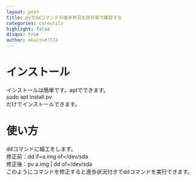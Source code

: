 ```yaml
---
layout: post
title: pvでddコマンドの進歩状況を百分率で確認する
categories: coreutils
highlight: false
disqus: true
author: okaits#7534
---
```

 <!-- EthereumAds -->
   <div id="EthereumAds-linuxcodevblog"></div>
   <script src="https://ethereumads.com/adviewer.js">
   </script>
   <script>
       EthereumAds.initAdSlot({
           acceptedCurrencies: ["ALL"], // option ALL for all whitelisted tokens, ETH for Ethereum, DAI for DAI Stablecoin
           //validatorEndpoint:"", // optional custom validator
           mediaType: "image_320x50",
           fallback: "default", // default, none, custom url
           slot: "linuxcodevblog",
           address: "0xd404f198c4f580727eb11cd69b581d5f10c7efd9",
           platform: "",
           affiliate: "",
           keywords:"", //comma separatedy
           adult: false,
           version: "1.00"
       });
       /*
        for responsive ads add and adjust this according to your needs:
        responsive: [
            { mediaType: "image_728x90", minWidth: 728 },
            { mediaType: "image_300x600" }
        ],
       */
   </script>
   <!-- /EthereumAds --> 
<h1>インストール</h1>
インストールは簡単です。aptでできます。<br>
sudo apt install pv<br>
だけでインストールできます。<br>
<h1>使い方</h1>
ddコマンドに細工をします。<br>
修正前：dd if=a.img of=/dev/sda<br>
修正後：pv a.img | dd of=/dev/sda<br>
このようにコマンドを修正すると進歩状況付きでddコマンドを実行できます。